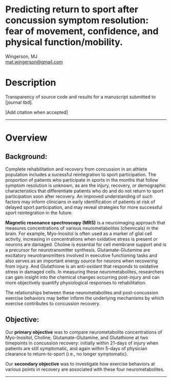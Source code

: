 # Predicting return to sport after concussion symptom resolution: fear of movement, confidence, and physical function/mobility. 
Wingerson, MJ  
mat.wingerson@gmail.com

# Description 
Transparency of source code and results for a manuscript submitted to [journal tbd]. 

[Add citation when accepted]

---

# Overview

## Background:
Complete rehabilitation and recovery from concussion in an athlete population includes a sucessful reintegration to sport participation. The proportion of patients who participate in sports in the months that follow symptom resolution is unknown, as are the injury, recovery, or demographic characteristics that differentiate patients who do and do not return to sport participation soon after recovery. An improved understanding of such factors may inform clinicians in early identification of patients at risk of delayed sport participation, and may reveal strategies for more successful sport reintegration in the future. 

**Magnetic resonance spectroscopy (MRS)** is a neuroimaging approach that measures concentrations of various neurometabolites (chemicals) in the brain. For example, Myo-Inositol is often used as a marker of glial cell activity, increasing in concentrations when oxidative stress is present or neurons are damaged. Choline is essential for cell membrane support and is a precursor for neurotransmitter synthesis. Glutamate-Glutamine are excitatory neurotransmitters involved in executive functioning tasks and also serves as an important energy source for neurons when recovering from injury. And Glutathione is an anti-oxidant that responds to oxidative stress in damaged cells. In measuring these neurometabolites, researchers can gain insight into the chemical changes occurring post-injury and can more objectively quantify physiological responses to rehabilitation.  

The relationships between these neurometabolites and post-concussion exercise behaviors may better inform the underlying mechanisms by which exercise contributes to concussion recovery.  

## Objective:
Our **primary objective** was to compare neurometabolite concentrations of Myo-Inositol, Choline, Glutamate-Glutamine, and Glutathione at two timepoints in concussion recovery: initially within 21-days of injury when patients are still symptomatic, and again within 5-days of physician clearance to return-to-sport (i.e., no longer symptomatic).  

Our **secondary objective** was to investigate how exercise behaviors at various points in recovery are associated with these four neurometabolites. 

---
